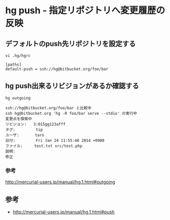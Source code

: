 ﻿# hg push - 指定リポジトリへ変更履歴の反映


## デフォルトのpush先リポジトリを設定する

```clike
vi .hg/hgrc
```

```clike
[paths]
default-push = ssh://hg@bitbucket.org/foo/bar
```

## hg push出来るリビジョンがあるか確認する

```clike
hg outgoing
```

```clike
ssh://hg@bitbucket.org/foo/bar と比較中
ssh hg@bitbucket.org 'hg -R foo/bar serve --stdio' の実行中
変更点を探索中
リビジョン:   3:015gg123afff
タグ:         tip
ユーザ:       taro
日付:         Fri Jan 24 11:55:48 2014 +0900
ファイル:     test.txt src/test.php
説明:
修正
```

### 参考
http://mercurial-users.jp/manual/hg.1.html#outgoing

## 参考

- http://mercurial-users.jp/manual/hg.1.html#push
